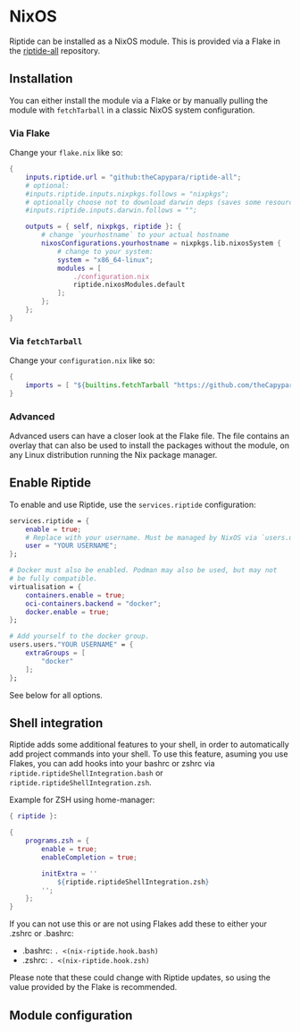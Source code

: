# NixOS

Riptide can be installed as a NixOS module. This is provided via a Flake
in the [riptide-all](https://github.com/theCapypara/riptide-all) repository.

## Installation

You can either install the module via a Flake or by manually pulling the
module with `fetchTarball` in a classic NixOS system configuration.

### Via Flake

Change your `flake.nix` like so:

```nix
{
    inputs.riptide.url = "github:theCapypara/riptide-all";
    # optional:
    #inputs.riptide.inputs.nixpkgs.follows = "nixpkgs";
    # optionally choose not to download darwin deps (saves some resources on Linux)
    #inputs.riptide.inputs.darwin.follows = "";

    outputs = { self, nixpkgs, riptide }: {
        # change `yourhostname` to your actual hostname
        nixosConfigurations.yourhostname = nixpkgs.lib.nixosSystem {
            # change to your system:
            system = "x86_64-linux";
            modules = [
                ./configuration.nix
                riptide.nixosModules.default
            ];
        };
    };
}
```

### Via `fetchTarball`

Change your `configuration.nix` like so:

```nix
{
    imports = [ "${builtins.fetchTarball "https://github.com/theCapypara/riptide-all/archive/master.tar.gz"}/nix/modules/nixos.nix" ];
}
```

### Advanced

Advanced users can have a closer look at the Flake file. The file contains
an overlay that can also be used to install the packages without the module,
on any Linux distribution running the Nix package manager.

## Enable Riptide

To enable and use Riptide, use the `services.riptide` configuration:

```nix
services.riptide = {
    enable = true;
    # Replace with your username. Must be managed by NixOS via `users.users`.
    user = "YOUR USERNAME";
};

# Docker must also be enabled. Podman may also be used, but may not
# be fully compatible.
virtualisation = {
    containers.enable = true;
    oci-containers.backend = "docker";
    docker.enable = true;
};

# Add yourself to the docker group.
users.users."YOUR USERNAME" = {
    extraGroups = [
        "docker"
    ];
};
```

See below for all options.

## Shell integration

Riptide adds some additional features to your shell, in order to automatically add project
commands into your shell. To use this feature, asuming you use Flakes,
you can add hooks into your bashrc or zshrc via
`riptide.riptideShellIntegration.bash` or `riptide.riptideShellIntegration.zsh`.

Example for ZSH using home-manager:

```nix
{ riptide }:

{
    programs.zsh = {
        enable = true;
        enableCompletion = true;

        initExtra = ''
            ${riptide.riptideShellIntegration.zsh}
        '';
    };
}
```

If you can not use this or are not using Flakes add these to either
your .zshrc or .bashrc:

- .bashrc: `. <(nix-riptide.hook.bash)`
- .zshrc: `. <(nix-riptide.hook.zsh)`

Please note that these could change with Riptide updates, so using
the value provided by the Flake is recommended.

## Module configuration

```{include} _nix_module_cfg.md

```
